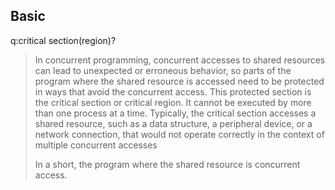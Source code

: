 ## Basic

q:critical section(region)?
>In concurrent programming, concurrent accesses to shared resources can lead to unexpected or erroneous behavior, so parts of the program where the shared resource is accessed need to be protected in ways that avoid the concurrent access. This protected section is the critical section or critical region. It cannot be executed by more than one process at a time. Typically, the critical section accesses a shared resource, such as a data structure, a peripheral device, or a network connection, that would not operate correctly in the context of multiple concurrent accesses
>
>In a short, the program where the shared resource is concurrent access.